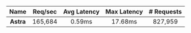 |   **Name**   |   Req/sec   | Avg Latency | Max Latency |  # Requests |
|:------------:|:-----------:|:-----------:|:-----------:|:-----------:|
|**Astra** |165,684|0.59ms|17.68ms|827,959|
